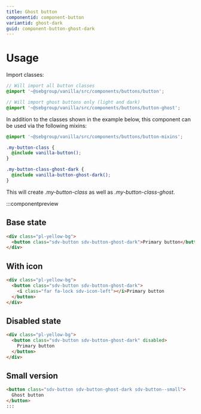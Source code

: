 ```yaml
---
title: Ghost button
componentid: component-button
variantid: ghost-dark
guid: component-button-ghost-dark
---
```


# Usage

Import classes:

```scss
// Will import all button classes
@import '~@sebgroup/vanilla/src/components/buttons/button';

// Will import ghost buttons only (light and dark)
@import '~@sebgroup/vanilla/src/components/buttons/button-ghost';
```

In addition to the classes shown in the example below, this component can be used via the following mixins:

```scss
@import '~@sebgroup/vanilla/src/components/buttons/button-mixins';

.my-button-class {
  @include vanilla-button();
}

.my-button-class-ghost-dark {
  @include vanilla-button-ghost-dark();
}
```

This will create <i>.my-button-class</i> as well as <i>.my-button-class-ghost</i>.

:::componentpreview

## Base state

```html
<div class="pl-yellow-bg">
  <button class="sdv-button sdv-button-ghost-dark">Primary button</button>
</div>
```

## With icon

```html
<div class="pl-yellow-bg">
  <button class="sdv-button sdv-button-ghost-dark">
    <i class="far fa-lock sdv-icon-left"></i>Primary button
  </button>
</div>
```

## Disabled state

```html
<div class="pl-yellow-bg">
  <button class="sdv-button sdv-button-ghost-dark" disabled>
    Primary button
  </button>
</div>
```

## Small version

```html
<button class="sdv-button sdv-button-ghost-dark sdv-button--small">
  Ghost button
</button>
:::
```
